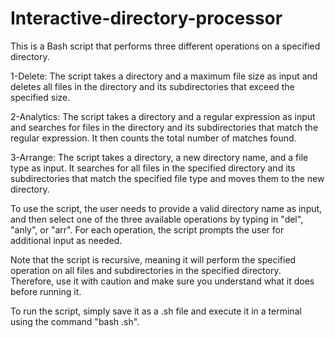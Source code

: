 # Interactive-directory-processor
This is a Bash script that performs three different operations on a specified directory.

1-Delete: The script takes a directory and a maximum file size as input and deletes all files in the directory and its subdirectories that exceed the specified size.

2-Analytics: The script takes a directory and a regular expression as input and searches for files in the directory and its subdirectories that match the regular expression. It then counts the total number of matches found.

3-Arrange: The script takes a directory, a new directory name, and a file type as input. It searches for all files in the specified directory and its subdirectories that match the specified file type and moves them to the new directory.

To use the script, the user needs to provide a valid directory name as input, and then select one of the three available operations by typing in "del", "anly", or "arr". For each operation, the script prompts the user for additional input as needed.

Note that the script is recursive, meaning it will perform the specified operation on all files and subdirectories in the specified directory. Therefore, use it with caution and make sure you understand what it does before running it.

To run the script, simply save it as a .sh file and execute it in a terminal using the command "bash <filename>.sh".

